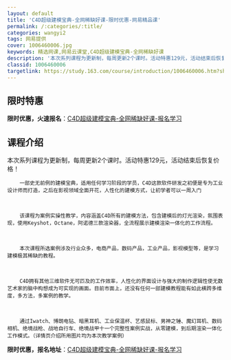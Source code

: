 ```yaml
---
layout: default
title: 'C4D超级建模宝典-全网稀缺好课-限时优惠-网易精品课'
permalink: /:categories/:title/
categories: wangyi2
tags: 网易提供
cover: 1006460006.jpg
keywords: 精选网课,网易云课堂,C4D超级建模宝典-全网稀缺好课
description: '本次系列课程为更新制，每周更新2个课时。活动特惠129元，活动结束后恢复价格！一部史无前例的建模宝典，适用任何学习阶段的'
classid: 1006460006
targetlink: https://study.163.com/course/introduction/1006460006.htm?share=1&shareId=1025206652&utm_campaign=share&utm_medium=iphoneShare&utm_source=&utm_u=1025206652
---
```


## 限时特惠

**限时优惠，火速报名**：[C4D超级建模宝典-全网稀缺好课-报名学习](https://study.163.com/course/introduction/1006460006.htm?share=1&shareId=1025206652&utm_campaign=share&utm_medium=iphoneShare&utm_source=&utm_u=1025206652)

## 课程介绍

本次系列课程为更新制，每周更新2个课时。活动特惠129元，活动结束后恢复价格！



        一部史无前例的建模宝典，适用任何学习阶段的学员，C4D这款软件研发之初便是专为工业设计师而打造，之后在影视领域全面开花，人性化的建模方式，让初学者可以一周入门



        该课程为案例实操性教学，内容涵盖C4D所有的建模方法，包含建模后的灯光渲染，氛围表现，使用Keyshot，Octane，阿诺德三款渲染器，全流程展示建模渲染一体化的工作流程。 



        本次课程所选案例涉及行业众多，电商产品，数码产品，工业产品，影视模型等，是学习建模极其稀缺的教程。



        C4D拥有其他三维软件无可匹及的工作效率，人性化的界面设计与强大的制作逻辑性使无数艺术家的脑中构想成为可实现的画面。目前市面上，还没有任何一部建模教程能有如此横跨多维度，多方法，多案例的教学。



        通过Iwatch、博朗电钻、暗黑耳机、工业保温杯、艺感鼠标、男神之锤、魔幻耳机、数码相机、绝境战枪、战地自行车、绝境战甲十一个完整性案例实战，从零建模，到后期渲染一体化工作模式。（详情页介绍所用图片均为本次教学案例）

**限时优惠，报名地址**：[C4D超级建模宝典-全网稀缺好课-报名学习](https://study.163.com/course/introduction/1006460006.htm?share=1&shareId=1025206652&utm_campaign=share&utm_medium=iphoneShare&utm_source=&utm_u=1025206652)

